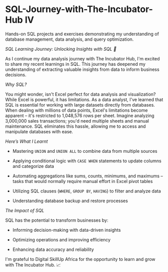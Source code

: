# SQL-Journey-with-The-Incubator-Hub IV
Hands-on SQL projects and exercises demonstrating my understanding of database management, data analysis, and query optimization.

*SQL Learning Journey: Unlocking Insights with SQL 🚀*

As I continue my data analysis journey with The Incubator Hub, I'm excited to share my recent learnings in SQL. This journey has deepened my understanding of extracting valuable insights from data to inform business decisions.

*Why SQL?*

You might wonder, isn't Excel perfect for data analysis and visualization? While Excel is powerful, it has limitations. As a data analyst, I've learned that SQL is essential for working with large datasets directly from databases. When dealing with millions of data points, Excel's limitations become apparent – it's restricted to 1,048,576 rows per sheet. Imagine analyzing 3,000,000 sales transactions; you'd need multiple sheets and manual maintenance. SQL eliminates this hassle, allowing me to access and manipulate databases with ease.

*Here’s What I Learnt*

- Mastering `UNION` and `UNION ALL` to combine data from multiple sources

- Applying conditional logic with `CASE WHEN` statements to update columns and categorize data

- Automating aggregations like sums, counts, minimums, and maximums – tasks that would normally require manual effort in Excel pivot tables

- Utilizing SQL clauses (`WHERE`, `GROUP BY`, `HAVING`) to filter and analyze data

- Understanding database backup and restore processes

*The Impact of SQL*

SQL has the potential to transform businesses by:

- Informing decision-making with data-driven insights

- Optimizing operations and improving efficiency

- Enhancing data accuracy and reliability

I'm grateful to Digital SkillUp Africa for the opportunity to learn and grow with The Incubator Hub. 📈

